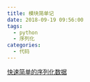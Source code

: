 ```yaml
---
title: 模块简单记
date: 2018-09-19 09:56:00
tags:
  - python
  - 序列化
categories:
  - 代码
---
```

[快速简单的序列化数据](https://github.com/bluedazzle/django-simple-serializer)